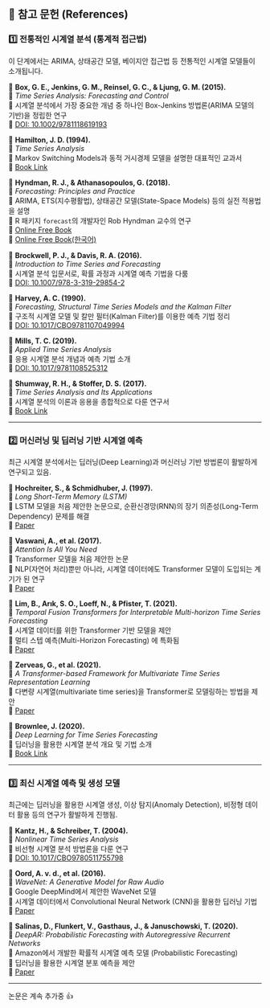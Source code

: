## 📌 참고 문헌 (References)  

### **1️⃣ 전통적인 시계열 분석 (통계적 접근법)**
이 단계에서는 ARIMA, 상태공간 모델, 베이지안 접근법 등 전통적인 시계열 모델들이 소개됩니다.  

📄 **Box, G. E., Jenkins, G. M., Reinsel, G. C., & Ljung, G. M. (2015).**  
🔹 *Time Series Analysis: Forecasting and Control*  
📌 시계열 분석에서 가장 중요한 개념 중 하나인 Box-Jenkins 방법론(ARIMA 모델의 기반)을 정립한 연구  
🔗 [DOI: 10.1002/9781118619193](https://doi.org/10.1002/9781118619193)  

📄 **Hamilton, J. D. (1994).**  
🔹 *Time Series Analysis*  
📌 Markov Switching Models과 동적 거시경제 모델을 설명한 대표적인 교과서  
🔗 [Book Link](https://press.princeton.edu/books/hardcover/9780691042893/time-series-analysis)  

📄 **Hyndman, R. J., & Athanasopoulos, G. (2018).**  
🔹 *Forecasting: Principles and Practice*  
📌 ARIMA, ETS(지수평활법), 상태공간 모델(State-Space Models) 등의 실전 적용법을 설명  
📌 R 패키지 `forecast`의 개발자인 Rob Hyndman 교수의 연구  
🔗 [Online Free Book](https://otexts.com/fpp3/)  
🔗 [Online Free Book(한국어)](https://otexts.com/fppkr/)

📄 **Brockwell, P. J., & Davis, R. A. (2016).**  
🔹 *Introduction to Time Series and Forecasting*  
📌 시계열 분석 입문서로, 확률 과정과 시계열 예측 기법을 다룸  
🔗 [DOI: 10.1007/978-3-319-29854-2](https://doi.org/10.1007/978-3-319-29854-2)  

📄 **Harvey, A. C. (1990).**  
🔹 *Forecasting, Structural Time Series Models and the Kalman Filter*  
📌 구조적 시계열 모델 및 칼만 필터(Kalman Filter)를 이용한 예측 기법 정리  
🔗 [DOI: 10.1017/CBO9781107049994](https://doi.org/10.1017/CBO9781107049994)  

📄 **Mills, T. C. (2019).**  
🔹 *Applied Time Series Analysis*  
📌 응용 시계열 분석 개념과 예측 기법 소개  
🔗 [DOI: 10.1017/9781108525312](https://doi.org/10.1017/9781108525312)  

📄 **Shumway, R. H., & Stoffer, D. S. (2017).**  
🔹 *Time Series Analysis and Its Applications*  
📌 시계열 분석의 이론과 응용을 종합적으로 다룬 연구서  
🔗 [Book Link](https://www.springer.com/gp/book/9783319524511)  

---

### **2️⃣ 머신러닝 및 딥러닝 기반 시계열 예측**  
최근 시계열 분석에서는 딥러닝(Deep Learning)과 머신러닝 기반 방법론이 활발하게 연구되고 있음.  

📄 **Hochreiter, S., & Schmidhuber, J. (1997).**  
🔹 *Long Short-Term Memory (LSTM)*  
📌 LSTM 모델을 처음 제안한 논문으로, 순환신경망(RNN)의 장기 의존성(Long-Term Dependency) 문제를 해결  
🔗 [Paper](https://www.bioinf.jku.at/publications/older/2604.pdf)  

📄 **Vaswani, A., et al. (2017).**  
🔹 *Attention Is All You Need*  
📌 Transformer 모델을 처음 제안한 논문  
📌 NLP(자연어 처리)뿐만 아니라, 시계열 데이터에도 Transformer 모델이 도입되는 계기가 된 연구  
🔗 [Paper](https://arxiv.org/abs/1706.03762)  

📄 **Lim, B., Arık, S. O., Loeff, N., & Pfister, T. (2021).**  
🔹 *Temporal Fusion Transformers for Interpretable Multi-horizon Time Series Forecasting*  
📌 시계열 데이터를 위한 Transformer 기반 모델을 제안  
📌 멀티 스텝 예측(Multi-Horizon Forecasting) 에 특화됨  
🔗 [Paper](https://arxiv.org/abs/1912.09363)  

📄 **Zerveas, G., et al. (2021).**  
🔹 *A Transformer-based Framework for Multivariate Time Series Representation Learning*  
📌 다변량 시계열(multivariate time series)을 Transformer로 모델링하는 방법을 제안  
🔗 [Paper](https://arxiv.org/abs/2010.02803)  

📄 **Brownlee, J. (2020).**  
🔹 *Deep Learning for Time Series Forecasting*  
📌 딥러닝을 활용한 시계열 분석 개요 및 기법 소개  
🔗 [Book Link](https://machinelearningmastery.com/deep-learning-for-time-series-forecasting/)  

---

### **3️⃣ 최신 시계열 예측 및 생성 모델**  
최근에는 딥러닝을 활용한 시계열 생성, 이상 탐지(Anomaly Detection), 비정형 데이터 활용 등의 연구가 활발하게 진행됨.  

📄 **Kantz, H., & Schreiber, T. (2004).**  
🔹 *Nonlinear Time Series Analysis*  
📌 비선형 시계열 분석 방법론을 다룬 연구  
🔗 [DOI: 10.1017/CBO9780511755798](https://doi.org/10.1017/CBO9780511755798)  

📄 **Oord, A. v. d., et al. (2016).**  
🔹 *WaveNet: A Generative Model for Raw Audio*  
📌 Google DeepMind에서 제안한 WaveNet 모델  
📌 시계열 데이터에서 Convolutional Neural Network (CNN)을 활용한 딥러닝 기법  
🔗 [Paper](https://arxiv.org/abs/1609.03499)  

📄 **Salinas, D., Flunkert, V., Gasthaus, J., & Januschowski, T. (2020).**  
🔹 *DeepAR: Probabilistic Forecasting with Autoregressive Recurrent Networks*  
📌 Amazon에서 개발한 확률적 시계열 예측 모델 (Probabilistic Forecasting)  
📌 딥러닝을 활용한 시계열 분포 예측을 제안  
🔗 [Paper](https://arxiv.org/abs/1704.04110)  

---


논문은 계속 추가중 👍
